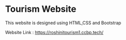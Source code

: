 # Tourism Website

This website is designed using HTML,CSS and Bootstrap

Website Link : https://roshinitourism1.ccbp.tech/
